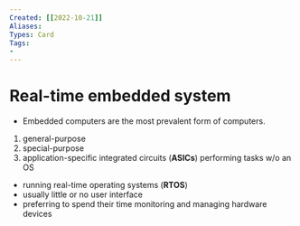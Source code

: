 ```yaml
---
Created: [[2022-10-21]]
Aliases: 
Types: Card
Tags: 
- 
---
```

# Real-time embedded system
- Embedded computers are the most prevalent form of computers. 
1. general-purpose
2. special-purpose
3. application-specific integrated circuits (**ASICs**) performing tasks w/o an OS
- running real-time operating systems (**RTOS**)
- usually little or no user interface
- preferring to spend their time monitoring and managing hardware devices